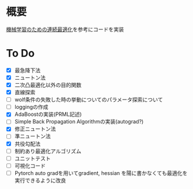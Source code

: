 # 概要
[機械学習のための連続最適化](https://www.amazon.co.jp/exec/obidos/ASIN/406152920X/hatena-blog-22/)を参考にコードを実装
# To Do
- [x] 最急降下法
- [x] ニュートン法
- [x] 二次凸最適化以外の目的関数
- [x] 直線探索
- [ ] wolf条件の失敗した時の挙動についてのパラメータ探索について
- [ ] loggingの作成
- [x] AdaBoostの実装(PRML記述)
- [ ] Simple Back Propagation Algorithmの実装(autograd?)
- [x] 修正ニュートン法
- [ ] 準ニュートン法
- [x] 共役勾配法
- [ ] 制約あり最適化アルゴリズム
- [ ] ユニットテスト
- [ ] 可視化コード
- [ ] Pytorch auto gradを用いてgradient, hessian を陽に書かなくても最適化を実行できるように改良
